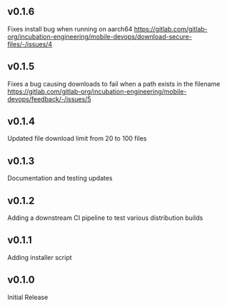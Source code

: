 ## v0.1.6

Fixes install bug when running on aarch64 https://gitlab.com/gitlab-org/incubation-engineering/mobile-devops/download-secure-files/-/issues/4
## v0.1.5

Fixes a bug causing downloads to fail when a path exists in the filename https://gitlab.com/gitlab-org/incubation-engineering/mobile-devops/feedback/-/issues/5
## v0.1.4

Updated file download limit from 20 to 100 files
## v0.1.3

Documentation and testing updates

## v0.1.2

Adding a downstream CI pipeline to test various distribution builds

## v0.1.1

Adding installer script

## v0.1.0

Initial Release
